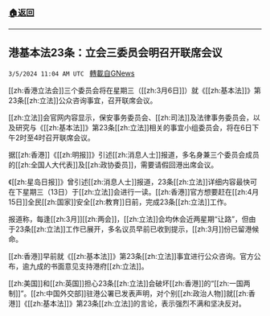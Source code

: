 ###  [:house:返回](README.md)
---


## 港基本法23条：立会三委员会明召开联席会议
`3/5/2024 11:04 AM UTC ` [轉載自GNews](https://gnews.org/articles/2366919)

[[zh:香港立法会]]三个委员会将在星期三（[[zh:3月6日]]）就《[[zh:基本法]]》第23条[[zh:立法]]公众咨询事宜，召开联席会议。

[[zh:立法]]会官网内容显示，保安事务委员会、[[zh:司法]]及法律事务委员会，以及研究与《[[zh:基本法]]》第23条[[zh:立法]]相关的事宜小组委员会，将在6日下午2时至4时召开联席会议。

据[[zh:香港]]《[[zh:明报]]》引述[[zh:消息人士]]报道，多名身兼三个委员会成员的[[zh:全国人大代表]]及[[zh:政协委员]]，需要请假回港出席会议。

《[[zh:星岛日报]]》曾引述[[zh:消息人士]]报道，23条[[zh:立法]]详细内容最快可在下星期三（13日）于[[zh:立法]]会进行一读。[[zh:香港]]官方想要赶在[[zh:4月15日]]全民[[zh:国家]]安全[[zh:教育]]日前，完成23条[[zh:立法]]工作。

报道称，每逢[[zh:3月]][[zh:两会]]，[[zh:立法]]会均休会近两星期“让路”，但由于23条[[zh:立法]]工作已展开，多名议员早前已收到提示，[[zh:3月]]份已留港候命。

[[zh:香港]]早前就《[[zh:基本法]]》第23条[[zh:立法]]事宜进行公众咨询。官方公布，逾九成的书面意见支持港府[[zh:立法]]。

[[zh:美国]]和[[zh:英国]]担心23条[[zh:立法]]会破坏[[zh:香港]]的“[[zh:一国两制]]”。[[zh:中国外交部]]驻港公署已发表声明，对个别[[zh:政治人物]]就[[zh:香港]]《[[zh:基本法]]》第23条[[zh:立法]]的言论，表示强烈不满和坚决反对。
